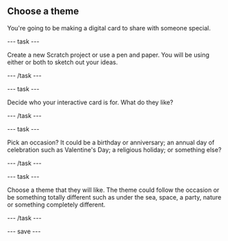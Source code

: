 ## Choose a theme
You're going to be making a digital card to share with someone special.

--- task ---

Create a new Scratch project or use a pen and paper. You will be using either or both to sketch out your ideas. 

--- /task ---

--- task ---

Decide who your interactive card is for. What do they like?

--- /task ---

--- task ---

Pick an occasion? It could be a birthday or anniversary; an annual day of celebration such as Valentine's Day; a religious holiday; or something else?

--- /task ---

--- task ---

Choose a theme that they will like. The theme could follow the occasion or be something totally different such as under the sea, space, a party, nature or something completely different. 

--- /task ---

--- save ---
